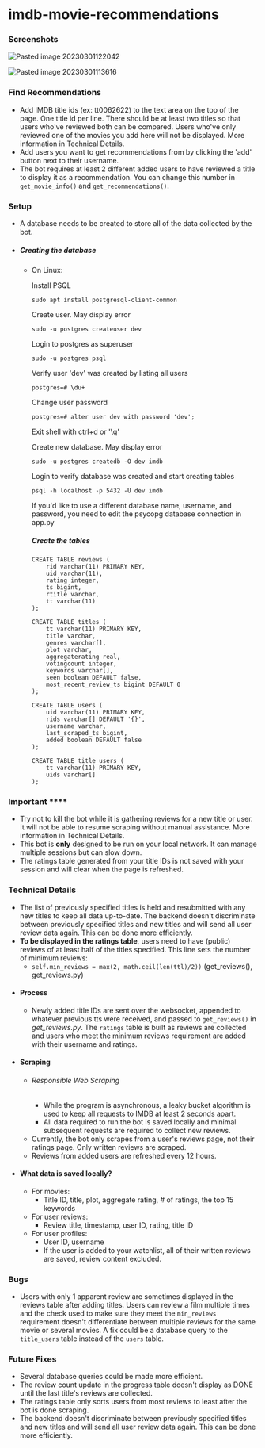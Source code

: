 # imdb-movie-recommendations

### Screenshots

![Pasted image 20230301122042](https://user-images.githubusercontent.com/52234395/222295548-243661d7-7212-4f8c-95b2-c471be17f1e2.png)

![Pasted image 20230301113616](https://user-images.githubusercontent.com/52234395/222295517-6023264a-1d8c-4fe5-a84c-e8ea1e73c601.png)

### Find Recommendations
- Add IMDB title ids (ex: tt0062622) to the text area on the top of the page. One title id per line. There should be at least two titles so that users who've reviewed both can be compared. Users who've only reviewed one of the movies you add here will not be displayed. More information in Technical Details.
- Add users you want to get recommendations from by clicking the 'add' button next to their username.
- The bot requires at least 2 different added users to have reviewed a title to display it as a recommendation. You can change this number in `get_movie_info()` and `get_recommendations()`.

### Setup
- A database needs to be created to store all of the data collected by the bot.

- ##### Creating the database
	- On Linux:

		Install PSQL
		```
		sudo apt install postgresql-client-common
		```

		Create user. May display error
		```
		sudo -u postgres createuser dev
		```

		Login to postgres as superuser
		```
		sudo -u postgres psql
		```

		Verify user 'dev' was created by listing all users
		```
		postgres=# \du+
		```

		Change user password
		```
		postgres=# alter user dev with password 'dev';
		```

		Exit shell with ctrl+d or '\\q'

		Create new database. May display error
		```
		sudo -u postgres createdb -O dev imdb
		```

		Login to verify database was created and start creating tables
		```
		psql -h localhost -p 5432 -U dev imdb
		```
		If you'd like to use a different database name, username, and password, you need to edit the psycopg database connection in app.py

		##### Create the tables

		```
		CREATE TABLE reviews (
			rid varchar(11) PRIMARY KEY,
			uid varchar(11),
			rating integer,
			ts bigint,
			rtitle varchar,
			tt varchar(11)
		);
		```

		```
		CREATE TABLE titles (
			tt varchar(11) PRIMARY KEY,
			title varchar,
			genres varchar[],
			plot varchar,
			aggregaterating real,
			votingcount integer,
			keywords varchar[],
			seen boolean DEFAULT false,
			most_recent_review_ts bigint DEFAULT 0
		);
		```

		```
		CREATE TABLE users (
			uid varchar(11) PRIMARY KEY,
			rids varchar[] DEFAULT '{}',
			username varchar,
			last_scraped_ts bigint,
			added boolean DEFAULT false
		);
		```

		```
		CREATE TABLE title_users (
			tt varchar(11) PRIMARY KEY,
			uids varchar[]
		);
		```

### Important ****
- Try not to kill the bot while it is gathering reviews for a new title or user. It will not be able to resume scraping without manual assistance. More information in Technical Details.
- This bot is **only** designed to be run on your local network. It can manage multiple sessions but can slow down.
- The ratings table generated from your title IDs is not saved with your session and will clear when the page is refreshed.

### Technical Details
- The list of previously specified titles is held and resubmitted with any new titles to keep all data up-to-date. The backend doesn't discriminate between previously specified titles and new titles and will send all user review data again. This can be done more efficiently.
- **To be displayed in the ratings table**, users need to have (public) reviews of at least half of the titles specified. This line sets the number of minimum reviews:
	- `self.min_reviews = max(2, math.ceil(len(ttl)/2))` (get_reviews(), get_reviews.py)
- #### Process
	- Newly added title IDs are sent over the websocket, appended to whatever previous tts were received, and passed to `get_reviews()` in *get_reviews.py*. The `ratings` table is built as reviews are collected and users who meet the minimum reviews requirement are added with their username and ratings.
- #### Scraping
	- ###### Responsible Web Scraping
		- While the program is asynchronous, a leaky bucket algorithm is used to keep all requests to IMDB at least 2 seconds apart.
		- All data required to run the bot is saved locally and minimal subsequent requests are required to collect new reviews.
	- Currently, the bot only scrapes from a user's reviews page, not their ratings page. Only written reviews are scraped.
	- Reviews from added users are refreshed every 12 hours.
- #### What data is saved locally?
	- For movies:
		- Title ID, title, plot, aggregate rating, # of ratings, the top 15 keywords
	- For user reviews:
		- Review title, timestamp, user ID, rating, title ID
	- For user profiles:
		- User ID, username
		- If the user is added to your watchlist, all of their written reviews are saved, review content excluded.

### Bugs
- Users with only 1 apparent review are sometimes displayed in the reviews table after adding titles. Users can review a film multiple times and the check used to make sure they meet the `min_reviews` requirement doesn't differentiate between multiple reviews for the same movie or several movies. A fix could be a database query to the `title_users` table instead of the `users` table.

### Future Fixes
- Several database queries could be made more efficient.
- The review count update in the progress table doesn't display as DONE until the last title's reviews are collected.
- The ratings table only sorts users from most reviews to least after the bot is done scraping.
- The backend doesn't discriminate between previously specified titles and new titles and will send all user review data again. This can be done more efficiently.
